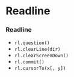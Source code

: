 # Readline

### Readline
- `rl.question()`
- `rl.clearLine(dir)`
- `rl.clearScreenDown()`
- `rl.commit()`
- `rl.cursorTo(x[, y])`
